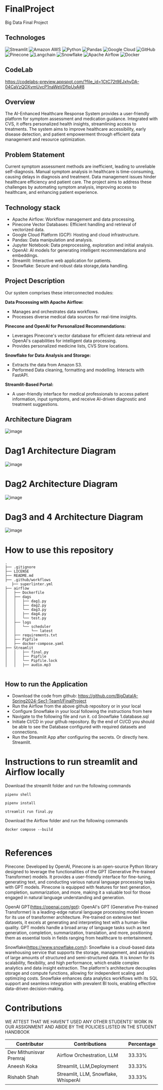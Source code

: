 # FinalProject
Big Data Final Project

## Technologes
![Streamlit](https://img.shields.io/badge/Streamlit-FF4B4B?style=for-the-badge&logo=Streamlit&logoColor=white)
![Amazon AWS](https://img.shields.io/badge/Amazon_AWS-FF9900?style=for-the-badge&logo=amazonaws&logoColor=white)
![Python](https://img.shields.io/badge/Python-3776AB?style=for-the-badge&logo=Python&logoColor=white)
![Pandas](https://img.shields.io/badge/Pandas-150458?style=for-the-badge&logo=pandas&logoColor=white)
![Google Cloud](https://img.shields.io/badge/Google_Cloud-4285F4?style=for-the-badge&logo=google-cloud&logoColor=white)
![GitHub](https://img.shields.io/badge/GitHub-100000?style=for-the-badge&logo=github&logoColor=white)
![Pinecone](https://img.shields.io/badge/Pinecone-<COLOR_CODE>?style=for-the-badge&logoColor=white)
![Langchain](https://img.shields.io/badge/Langchain-<COLOR_CODE>?style=for-the-badge&logoColor=white)
![Snowflake](https://img.shields.io/badge/Snowflake-29B5E8?style=for-the-badge&logo=Snowflake&logoColor=white)
![Apache Airflow](https://img.shields.io/badge/Apache_Airflow-017CEE?style=for-the-badge&logo=ApacheAirflow&logoColor=white)
![Docker](https://img.shields.io/badge/Docker-2496ED?style=for-the-badge&logo=Docker&logoColor=white)

## CodeLab 
https://codelabs-preview.appspot.com/?file_id=1CtC72t9EJxhyDA-04CaVzQOXvmUvcP1naWeVDfIpUyA#8
## Overview
The AI-Enhanced Healthcare Response System provides a user-friendly platform for symptom assessment and medication guidance. Integrated with CVS, it offers personalized health insights, streamlining access to treatments. The system aims to improve healthcare accessibility, early disease detection, and patient empowerment through efficient data management and resource optimization.

## Problem Statement
Current symptom assessment methods are inefficient, leading to unreliable self-diagnosis. Manual symptom analysis in healthcare is time-consuming, causing delays in diagnosis and treatment. Data management issues hinder healthcare efficiency and patient care. The project aims to address these challenges by automating symptom analysis, improving access to healthcare, and enhancing patient experience.

## Technology stack
- Apache Airflow: Workflow management and data processing.
- Pinecone Vector Databases: Efficient handling and retrieval of vectorized data.
- Google Cloud Platform (GCP): Hosting and cloud infrastructure.
- Pandas: Data manipulation and analysis.
- Jupyter Notebook: Data preprocessing, exploration and initial analysis.
- OpenAI: AI models for generating intelligent recommendations and embeddings.
- Streamlit: Interactive web application for patients.
- Snowflake: Secure and robust data storage,data handling.

## Project Description
Our system comprises these interconnected modules:

**Data Processing with Apache Airflow:**
- Manages and orchestrates data workflows.
- Processes diverse medical data sources for real-time insights.

**Pinecone and OpenAI for Personalized Recommendations:**
- Leverages Pinecone's vector database for efficient data retrieval and OpenAI's capabilities for intelligent data processing.
- Provides personalized medicine lists, CVS Store locations.
  
**Snowflake for Data Analysis and Storage:**
- Extracts the data from Amazon S3.
- Performed Data cleaning, formatting and modelling. Interacts with FastAPI.

**Streamlit-Based Portal:**
- A user-friendly interface for medical professionals to access patient information, input symptoms, and receive AI-driven diagnostic and treatment suggestions.

## Architecture Diagram
![image](https://github.com/BigDataIA-Spring2024-Sec1-Team1/FinalProject/blob/main/Architecture%20Diagram.png)

# Dag1  Architecture Diagram

![image](https://github.com/BigDataIA-Spring2024-Sec1-Team1/FinalProject/blob/main/dag1%20(2).png)

# Dag2  Architecture Diagram

![image](https://github.com/BigDataIA-Spring2024-Sec1-Team1/FinalProject/blob/main/dag2.png)

# Dag3 and 4  Architecture Diagram

![image](https://github.com/BigDataIA-Spring2024-Sec1-Team1/FinalProject/blob/main/architecture_diagram1.png)

# How to use this repository

```plaintext
.
├── .gitignore
├── LICENSE
├── README.md
├── .github/workflows
   ├── superlinter.yml
├── airflow
│   ├── Dockerfile
│   ├── dags
│   │   ├── dag1.py
│   │   ├── dag2.py
│   │   └── dag3.py
│   │   ├── dag4.py
│   │   └── test.py
│   ├── logs
│   │   └── scheduler
│   │       └── latest
│   ├── requirements.txt
│   ├── Pipfile
│   ├── docker-compose.yaml
├── Streamlit
│   │   ├── final.py
│   │   ├── Pipfile
│   │   └── Pipfile.lock
│   │   ├── audio.mp3


```

## How to run the Application

- Download the code from github: https://github.com/BigDataIA-Spring2024-Sec1-Team1/FinalProject
- Run the Airflow from the above github repository or in your local
- Configure Snowflake in your local following the instructions from here
- Navigate to the following file and run it.
cd Snowflake 1.database.sql
- Initiate CI/CD in your github repository. By the end of CI/CD you should be able to see the Database configured with required datasets and connections.
- Run the Streamlit App after configuring the secrets. Or directly here. Streamlit.



# Instructions to run streamlit and Airflow locally

Download the streamlit folder and run the following commands

```plaintext
pipenv shell

pipenv install

streamlit run final.py

```

Download the Airflow folder and run the following commands

```plaintext
docker compose --build


```



# References



Pinecone: Developed by OpenAI, Pinecone is an open-source Python library designed to leverage the functionalities of the GPT (Generative Pre-trained Transformer) models. It provides a user-friendly interface for fine-tuning, generating text, and conducting various natural language processing tasks with GPT models. Pinecone is equipped with features for text generation, completion, summarization, and more, making it a valuable tool for those engaged in natural language understanding and generation.

OpenAI GPT(https://openai.com/gpt): OpenAI's GPT (Generative Pre-trained Transformer) is a leading-edge natural language processing model known for its use of transformer architecture. Pre-trained on extensive text datasets, it excels at generating and interpreting text with a human-like quality. GPT models handle a broad array of language tasks such as text generation, completion, summarization, translation, and more, positioning them as essential tools in fields ranging from healthcare to entertainment.

Snowflake(https://www.snowflake.com/): Snowflake is a cloud-based data warehousing service that supports the storage, management, and analysis of large amounts of structured and semi-structured data. It is known for its scalability, flexibility, and high performance, which enable complex analytics and data insight extraction. The platform's architecture decouples storage and compute functions, allowing for independent scaling and optimizing costs. Snowflake enhances data analytics workflows with its SQL support and seamless integration with prevalent BI tools, enabling effective data-driven decision-making.


# Contributions
WE ATTEST THAT WE HAVEN'T USED ANY OTHER STUDENTS' WORK IN OUR ASSIGNMENT AND ABIDE BY THE POLICIES LISTED IN THE STUDENT HANDBOOK

| Contributor | Contributions            | Percentage |
|-------------|--------------------------|------------|
| Dev Mithunisvar Premraj       | Airflow Orchestration, LLM |33.33%|
| Aneesh Koka        | Streamlit, LLM,Deployment | 33.33% |
| Rishabh Shah         | Streamlit, LLM, Snowflake, WhisperAI| 33.33% |







